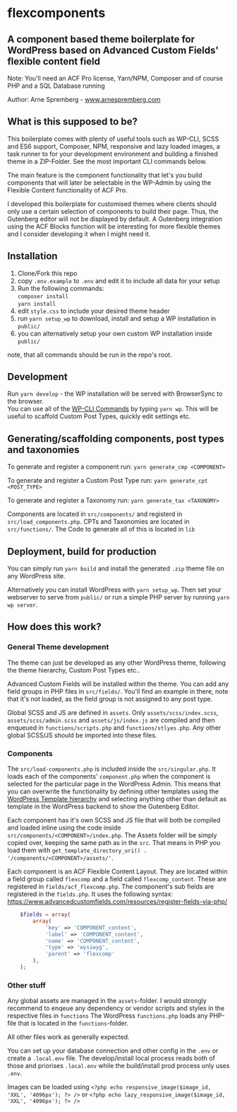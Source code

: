 # flexcomponents
## A component based theme boilerplate for WordPress based on Advanced Custom Fields' flexible content field
Note: You'll need an ACF Pro license, Yarn/NPM, Composer and of course PHP and a SQL Database running

Author: Arne Spremberg - www.arnespremberg.com

## What is this supposed to be?
This boilerplate comes with plenty of useful tools such as WP-CLI, SCSS and ES6 support, Composer, NPM, responsive and lazy loaded images, a task runner to for your development environment and building a finished theme in a ZIP-Folder. See the most important CLI commands below.

The main feature is the component functionality that let's you build components that will later be selectable in the WP-Admin by using the Flexible Content functionality of ACF Pro.

I developed this boilerplate for customised themes where clients should only use a certain selection of components to build their page. Thus, the Gutenberg editor will not be displayed by default. A Gutenberg integration using the ACF Blocks function will be interesting for more flexible themes and I consider developing it when I might need it.

## Installation

1. Clone/Fork this repo
2. copy `.env.example` to `.env` and edit it to include all data for your setup
3. Run the following commands:   
	`composer install`  
	`yarn install`
4. edit `style.css` to include your desired theme header
5. run `yarn setup_wp` to download, install and setup a WP installation in `public/`
6. you can alternatively setup your own custom WP installation inside `public/`

note, that all commands should be run in the repo's root.

## Development

Run `yarn develop` - the WP installation will be served with BrowserSync to the browser.  
You can use all of the [WP-CLI Commands](https://developer.wordpress.org/cli/commands/) by typing `yarn wp`. This will be useful to scaffold Custom Post Types, quickly edit settings etc.

## Generating/scaffolding components, post types and taxonomies

To generate and register a component run:
`yarn generate_cmp <COMPONENT>`

To generate and register a Custom Post Type run:
`yarn generate_cpt <POST_TYPE>`

To generate and register a Taxonomy run:
`yarn generate_tax <TAXONOMY>`

Components are located in `src/components/` and registerd in `src/load_components.php`. CPTs and Taxonomies are located in `src/functions/`. The Code to generate all of this is located in `lib`

## Deployment, build for production

You can simply run `yarn build` and install the generated `.zip` theme file on any WordPress site.

Alternatively you can install WordPress with `yarn setup_wp`. Then set your webserver to serve from `public/` or run a simple PHP server by running `yarn wp server`.

## How does this work?

### General Theme development
The theme can just be developed as any other WordPress theme, following the theme hierarchy, Custom Post Types etc..

Advanced Custom Fields will be installed within the theme. You can add any field groups in PHP files in `src/fields/`. You'll find an example in there, note that it's not loaded, as the field group is not assigned to any post type.

Global SCSS and JS are defined in `assets`. Only `assets/scss/index.scss`, `assets/scss/admin.scss` and `assets/js/index.js` are compiled and then enqueued in `functions/scripts.php` and `functions/stlyes.php`. Any other global SCSS/JS should be imported into these files.

### Components
The `src/load-components.php` is included inside the `src/singular.php`. It loads each of the components' `component.php` when the component is selected for the particular page in the WordPress Admin. This means that you can overwrite the functionality by defining other templates using the [WordPress Template hierarchy](https://developer.wordpress.org/files/2014/10/Screenshot-2019-01-23-00.20.04.png) and selecting anything other than default as template in the WordPress backend to show the Gutenberg Editor.

Each component has it's own SCSS and JS file that will both be compiled and loaded inline using the code inside `src/components/<COMPONENT>/index.php`. 
The Assets folder will be simply copied over, keeping the same path as in the `src`. That means in PHP you load them with `get_template_directory_uri() . '/components/<COMPONENT>/assets/'`.

Each component is an ACF Flexible Content Layout. They are located within a field group called `flexcomp` and a field called `flexcomp_content`. These are registered in `fields/acf_flexcomp.php`.
The component's sub fields are registered in the `fields.php`. It uses the following syntax: https://www.advancedcustomfields.com/resources/register-fields-via-php/

```php
    $fields = array(
        array(
            'key' => 'COMPONENT_content',
            'label' => 'COMPONENT_content',
            'name' => 'COMPONENT_content',
            'type' => 'wysiwyg',
            'parent' => 'flexcomp'
        ),
    );

```

### Other stuff
Any global assets are managed in the `assets`-folder. I would strongly recommend to enqeue any dependency or vendor scripts and styles in the respective files in `functions`
The WordPress `functions.php` loads any PHP-file that is located in the `functions`-folder.

All other files work as generally expected.

You can set up your database connection and other config in the `.env` or create a `.local.env` file. The develop/install local process reads both of those and priorises `.local.env` while the build/install prod process unly uses `.env`.

Images can be loaded using `<?php echo responsive_image($image_id, 'XXL', '4096px'); ?> />` or `<?php echo lazy_responsive_image($image_id, 'XXL', '4096px'); ?> />`